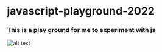 # javascript-playground-2022

### This is a play ground for me to experiment with js

![alt text](https://www.wired.com/wp-content/uploads/2016/05/11xHTywJSoZIMTgyfgFLBJQ-1.gif)
